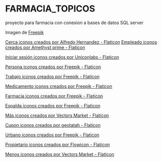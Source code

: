 # FARMACIA_TOPICOS
 proyecto para farmacia con conexion a bases de datos SQL server

Imagen de <a href="https://www.freepik.es/foto-gratis/vista-superior-variedad-medicamentos-tabletas_7946235.htm#query=farmacia&position=10&from_view=search&track=sph">Freepik</a>

<a href="https://www.flaticon.es/iconos-gratis/cerca" title="cerca iconos">Cerca iconos creados por Alfredo Hernandez - Flaticon</a>
<a href="https://www.flaticon.es/iconos-gratis/empleado" title="empleado iconos">Empleado iconos creados por Amethyst prime - Flaticon</a>

<a href="https://www.flaticon.es/iconos-gratis/iniciar-sesion" title="iniciar sesión iconos">Iniciar sesión iconos creados por Uniconlabs - Flaticon</a>

<a href="https://www.flaticon.es/iconos-gratis/persona" title="persona iconos">Persona iconos creados por Freepik - Flaticon</a>

<a href="https://www.flaticon.es/iconos-gratis/trabajo" title="trabajo iconos">Trabajo iconos creados por Freepik - Flaticon</a>

<a href="https://www.flaticon.es/iconos-gratis/medicamento" title="medicamento iconos">Medicamento iconos creados por Freepik - Flaticon</a>

<a href="https://www.flaticon.es/iconos-gratis/farmacia" title="farmacia iconos">Farmacia iconos creados por Freepik - Flaticon</a>

<a href="https://www.flaticon.es/iconos-gratis/espalda" title="espalda iconos">Espalda iconos creados por Freepik - Flaticon</a>

<a href="https://www.flaticon.es/iconos-gratis/mas" title="más iconos">Más iconos creados por Vectors Market - Flaticon</a>

<a href="https://www.flaticon.es/iconos-gratis/cupon" title="cupon iconos">Cupon iconos creados por geotatah - Flaticon</a>

<a href="https://www.flaticon.es/iconos-gratis/urbano" title="urbano iconos">Urbano iconos creados por Freepik - Flaticon</a>

<a href="https://www.flaticon.es/iconos-gratis/propietario" title="propietario iconos">Propietario iconos creados por Flowicon - Flaticon</a>

<a href="https://www.flaticon.es/iconos-gratis/menos" title="menos iconos">Menos iconos creados por Vectors Market - Flaticon</a>
